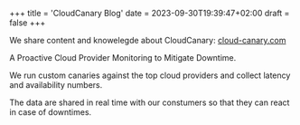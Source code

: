 +++
title = 'CloudCanary Blog'
date = 2023-09-30T19:39:47+02:00
draft = false
+++


We share content and knowelegde about CloudCanary: [cloud-canary.com](https://cloud-canary.com)

A Proactive Cloud Provider Monitoring to Mitigate Downtime.

We run custom canaries against the top cloud providers and collect latency and availability numbers.

The data are shared in real time with our constumers so that they can react in case of downtimes.